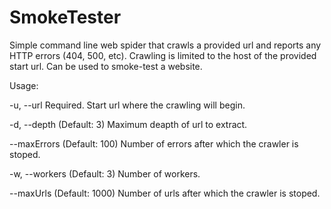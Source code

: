 # SmokeTester
Simple command line web spider that crawls a provided url and reports any HTTP errors (404, 500, etc). 
Crawling is limited to the host of the provided start url.
Can be used to smoke-test a website.

Usage:

  -u, --url        Required. Start url where the crawling will begin.

  -d, --depth      (Default: 3) Maximum deapth of url to extract.

  --maxErrors      (Default: 100) Number of errors after which the crawler is stoped.

  -w, --workers    (Default: 3) Number of workers.

  --maxUrls        (Default: 1000) Number of urls after which the crawler is stoped.
